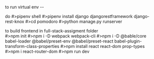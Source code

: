to run virtual env --

do 
#>pipenv shell
#>pipenv install django djangorestframework django-rest-knox
#>cd pomodoro
#>python manage.py runserver

to build frontend
in full-stack-assigment folder  
#>npm init
#>npm i -D webpack webpack-cli
#>npm i -D @bable/core babel-loader @babel/preset-env @babel/preset-react babel-plugin-transform-class-properties
#>npm install react react-dom prop-types
#>npm i react-router-dom
#>npm run dev

